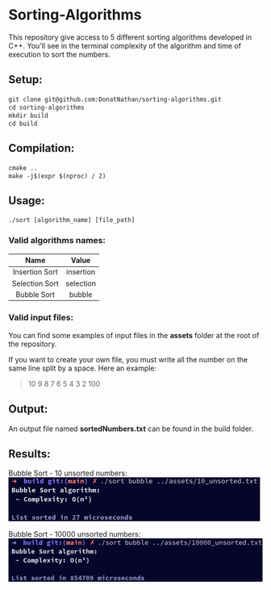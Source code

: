 # Sorting-Algorithms
This repository give access to 5 different sorting algorithms developed in C++. 
You'll see in the terminal complexity of the algorithm and time of execution to sort the numbers. 

## Setup:

```
git clone git@github.com:DonatNathan/sorting-algorithms.git
cd sorting-algorithms
mkdir build
cd build
```

## Compilation:

```
cmake ..
make -j$(expr $(nproc) / 2)
```

## Usage:

```
./sort [algorithm_name] [file_path]
```

### Valid algorithms names:

| Name | Value |
| :---: | :---: |
| Insertion Sort | insertion |
| Selection Sort | selection |
| Bubble Sort | bubble |

### Valid input files:

You can find some examples of input files in the **assets** folder at the root of the repository.

If you want to create your own file, you must write all the number on the same line split by a space. Here an example:

> 10 9 8 7 6 5 4 3 2 100

## Output:

An output file named **sortedNumbers.txt** can be found in the build folder. 

## Results:

Bubble Sort - 10 unsorted numbers:
![Bubble Sort - 10 Unsorted](assets/readme_bubble_10.png)

Bubble Sort - 10000 unsorted numbers:
![Bubble Sort - 10000 Unsorted](assets/readme_bubble_10000.png)